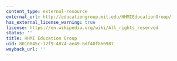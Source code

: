 ```yaml
---
content_type: external-resource
external_url: http://educationgroup.mit.edu/HHMIEducationGroup/
has_external_license_warning: true
license: https://en.wikipedia.org/wiki/All_rights_reserved
status: ''
title: HHMI Education Group
uid: 8010845c-12f9-4874-ae49-6df40f866987
wayback_url: ''
---
```

